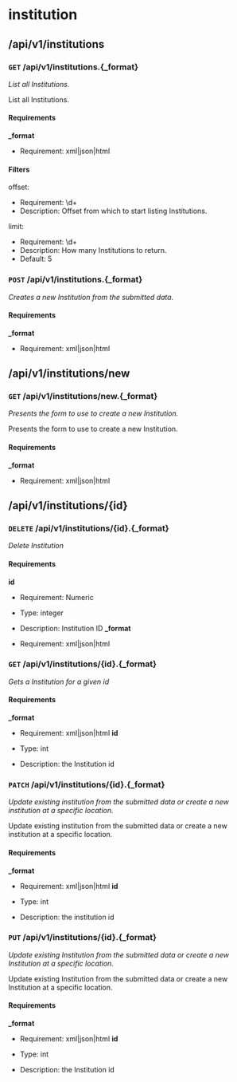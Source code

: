 # institution #

## /api/v1/institutions ##

### `GET` /api/v1/institutions.{_format} ###

_List all Institutions._

List all Institutions.

#### Requirements ####

**_format**

  - Requirement: xml|json|html

#### Filters ####

offset:

  * Requirement: \d+
  * Description: Offset from which to start listing Institutions.

limit:

  * Requirement: \d+
  * Description: How many Institutions to return.
  * Default: 5


### `POST` /api/v1/institutions.{_format} ###

_Creates a new Institution from the submitted data._

#### Requirements ####

**_format**

  - Requirement: xml|json|html


## /api/v1/institutions/new ##

### `GET` /api/v1/institutions/new.{_format} ###

_Presents the form to use to create a new Institution._

Presents the form to use to create a new Institution.

#### Requirements ####

**_format**

  - Requirement: xml|json|html


## /api/v1/institutions/{id} ##

### `DELETE` /api/v1/institutions/{id}.{_format} ###

_Delete Institution_

#### Requirements ####

**id**

  - Requirement: Numeric
  - Type: integer
  - Description: Institution ID
**_format**

  - Requirement: xml|json|html


### `GET` /api/v1/institutions/{id}.{_format} ###

_Gets a Institution for a given id_

#### Requirements ####

**_format**

  - Requirement: xml|json|html
**id**

  - Type: int
  - Description: the Institution id


### `PATCH` /api/v1/institutions/{id}.{_format} ###

_Update existing institution from the submitted data or create a new institution at a specific location._

Update existing institution from the submitted data or create a new institution at a specific location.

#### Requirements ####

**_format**

  - Requirement: xml|json|html
**id**

  - Type: int
  - Description: the institution id


### `PUT` /api/v1/institutions/{id}.{_format} ###

_Update existing Institution from the submitted data or create a new Institution at a specific location._

Update existing Institution from the submitted data or create a new Institution at a specific location.

#### Requirements ####

**_format**

  - Requirement: xml|json|html
**id**

  - Type: int
  - Description: the Institution id
